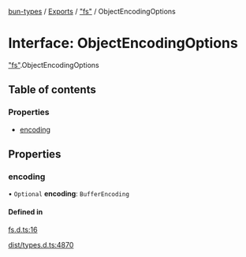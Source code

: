 [bun-types](https://github.com/oven-sh/bun-types/blob/master/api-docs/README.md) / [Exports](https://github.com/oven-sh/bun-types/blob/master/api-docs/modules.md) / ["fs"](https://github.com/oven-sh/bun-types/blob/master/api-docs/modules/fs_.md) / ObjectEncodingOptions

# Interface: ObjectEncodingOptions

["fs"](https://github.com/oven-sh/bun-types/blob/master/api-docs/modules/fs_.md).ObjectEncodingOptions

## Table of contents

### Properties

- [encoding](https://github.com/oven-sh/bun-types/blob/master/api-docs/interfaces/fs_.ObjectEncodingOptions.md#encoding)

## Properties

### encoding

• `Optional` **encoding**: `BufferEncoding`

#### Defined in

[fs.d.ts:16](https://github.com/valgaze/bun-types/blob/6f8dbf8/fs.d.ts#L16)

[dist/types.d.ts:4870](https://github.com/valgaze/bun-types/blob/6f8dbf8/dist/types.d.ts#L4870)

